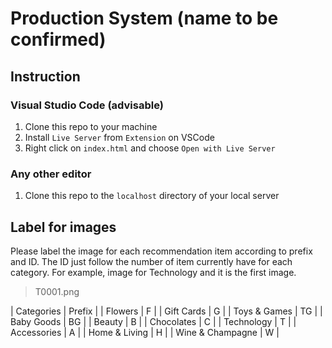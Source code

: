 # Production System (name to be confirmed)

## Instruction
### Visual Studio Code (advisable)
1. Clone this repo to your machine
2. Install `Live Server` from `Extension` on VSCode
3. Right click on `index.html` and choose `Open with Live Server`

### Any other editor
1. Clone this repo to the `localhost` directory of your local server

## Label for images
Please label the image for each recommendation item according to prefix and ID. The ID just follow the number of item currently have for each category.
For example, image for Technology and it is the first image.
> T0001.png

| Categories | Prefix |
| Flowers | F |
| Gift Cards | G |
| Toys & Games | TG |
| Baby Goods | BG |
| Beauty | B |
| Chocolates | C |
| Technology | T |
| Accessories | A |
| Home & Living | H |
| Wine & Champagne | W |